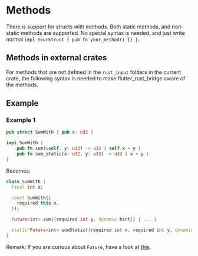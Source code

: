 # Methods

There is support for structs with methods. Both static methods, and non-static methods are supported.
No special syntax is needed, and just write normal `impl YourStruct { pub fn your_method() {} }`.

## Methods in external crates

For methods that are not defined in the `rust_input` folders in the current crate,
the following syntax is needed to make flutter_rust_bridge aware of the methods.

## Example

### Example 1

```rust
pub struct SumWith { pub x: u32 }

impl SumWith {
    pub fn sum(&self, y: u32) -> u32 { self.x + y }
    pub fn sum_static(x: u32, y: u32) -> u32 { x + y }
}
```

Becomes:

```dart
class SumWith {
  final int x;

  const SumWith({
    required this.x,
  });

  Future<int> sum({required int y, dynamic hint}) { ... }

  static Future<int> sumStatic({required int x, required int y, dynamic hint}) { ... }
}
```

Remark: If you are curious about `Future`, have a look at [this](../concurrency/async-dart).
